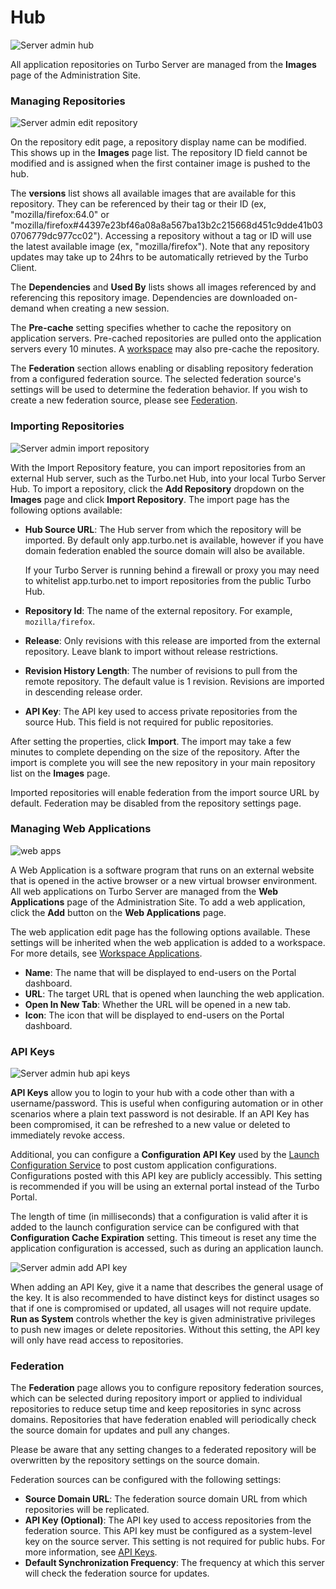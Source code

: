 # Hub

![Server admin hub](/images/admin-hub.png)

All application repositories on Turbo Server are managed from the **Images** page of the Administration Site.

### Managing Repositories

![Server admin edit repository](/images/admin-repos-edit.png)

On the repository edit page, a repository display name can be modified. This shows up in the **Images** page list. The repository ID field cannot be modified and is assigned when the first container image is pushed to the hub.

The **versions** list shows all available images that are available for this repository. They can be referenced by their tag or their ID (ex, "mozilla/firefox:64.0" or "mozilla/firefox#44397e23bf46a08a8a567ba13b2c215668d451c9dde41b030706779dc977cc02"). Accessing a repository without a tag or ID will use the latest available image (ex, "mozilla/firefox"). Note that any repository updates may take up to 24hrs to be automatically retrieved by the Turbo Client.

The **Dependencies** and **Used By** lists shows all images referenced by and referencing this repository image. Dependencies are downloaded on-demand when creating a new session.

The **Pre-cache** setting specifies whether to cache the repository on application servers. Pre-cached repositories are pulled onto the application servers every 10 minutes. A [workspace](/server/administration/workspaces.html#workspace-general) may also pre-cache the repository.

The **Federation** section allows enabling or disabling repository federation from a configured federation source. The selected federation source's settings will be used to determine the federation behavior. If you wish to create a new federation source, please see [Federation](/server/administration/hub.html#federation).

### Importing Repositories

![Server admin import repository](/images/import-repo.png)

With the Import Repository feature, you can import repositories from an external Hub server, such as the Turbo.net Hub, into your local Turbo Server Hub. To import a repository, click the **Add Repository** dropdown on the **Images** page and click **Import Repository**. The import page has the following options available:

- **Hub Source URL**: The Hub server from which the repository will be imported. By default only app.turbo.net is available, however if you have domain federation enabled the source domain will also be available.

  If your Turbo Server is running behind a firewall or proxy you may need to whitelist app.turbo.net to import repositories from the public Turbo Hub.

- **Repository Id**: The name of the external repository. For example, `mozilla/firefox`.
- **Release**: Only revisions with this release are imported from the external repository. Leave blank to import without release restrictions.
- **Revision History Length**: The number of revisions to pull from the remote repository. The default value is 1 revision. Revisions are imported in descending release order.
- **API Key**: The API key used to access private repositories from the source Hub. This field is not required for public repositories.

After setting the properties, click **Import**. The import may take a few minutes to complete depending on the size of the repository. After the import is complete you will see the new repository in your main repository list on the **Images** page.

Imported repositories will enable federation from the import source URL by default. Federation may be disabled from the repository settings page.

### Managing Web Applications

![web apps](/images/web_apps.png)

A Web Application is a software program that runs on an external website that is opened in the active browser or a new virtual browser environment. All web applications on Turbo Server are managed from the **Web Applications** page of the Administration Site. To add a web application, click the **Add** button on the **Web Applications** page.

The web application edit page has the following options available. These settings will be inherited when the web application is added to a workspace. For more details, see [Workspace Applications](/server/administration/workspaces.html#workspace-applications).

- **Name**: The name that will be displayed to end-users on the Portal dashboard.
- **URL**: The target URL that is opened when launching the web application.
- **Open In New Tab**: Whether the URL will be opened in a new tab.
- **Icon**: The icon that will be displayed to end-users on the Portal dashboard.

### API Keys

![Server admin hub api keys](/images/admin-api-keys.png)

**API Keys** allow you to login to your hub with a code other than with a username/password. This is useful when configuring automation or in other scenarios where a plain text password is not desirable. If an API Key has been compromised, it can be refreshed to a new value or deleted to immediately revoke access.

Additional, you can configure a **Configuration API Key** used by the [Launch Configuration Service](/server/advanced-topics/launch-configuration-web-service) to post custom application configurations. Configurations posted with this API key are publicly accessibly. This setting is recommended if you will be using an external portal instead of the Turbo Portal.

The length of time (in milliseconds) that a configuration is valid after it is added to the launch configuration service can be configured with that **Configuration Cache Expiration** setting. This timeout is reset any time the application configuration is accessed, such as during an application launch.

![Server admin add API key](/images/admin-api-keys-add.png)

When adding an API Key, give it a name that describes the general usage of the key. It is also recommended to have distinct keys for distinct usages so that if one is compromised or updated, all usages will not require update. **Run as System** controls whether the key is given administrative privileges to push new images or delete repositories. Without this setting, the API key will only have read access to repositories.

### Federation

The **Federation** page allows you to configure repository federation sources, which can be selected during repository import or applied to individual repositories to reduce setup time and keep repositories in sync across domains. Repositories that have federation enabled will periodically check the source domain for updates and pull any changes.

Please be aware that any setting changes to a federated repository will be overwritten by the repository settings on the source domain.

Federation sources can be configured with the following settings:

- **Source Domain URL**: The federation source domain URL from which repositories will be replicated.
- **API Key (Optional)**: The API key used to access repositories from the federation source. This API key must be configured as a system-level key on the source server. This setting is not required for public hubs. For more information, see [API Keys](/server/administration/hub.html#api-keys).
- **Default Synchronization Frequency**: The frequency at which this server will check the federation source for updates.
